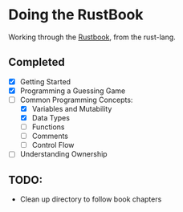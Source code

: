 # Doing the RustBook
Working through the [Rustbook](https://doc.rust-lang.org/stable/book/title-page.html), from the rust-lang.

## Completed
 - [X] Getting Started
 - [X] Programming a Guessing Game
 - [ ] Common Programming Concepts:
   - [X] Variables and Mutability
   - [X] Data Types
   - [ ] Functions
   - [ ] Comments
   - [ ] Control Flow
 - [ ] Understanding Ownership

## TODO:
- Clean up directory to follow book chapters
